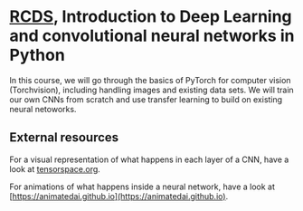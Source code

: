 # [RCDS](https://www.imperial.ac.uk/students/academic-support/graduate-school/professional-development/doctoral-students/research-computing-data-science/courses/), Introduction to Deep Learning and convolutional neural networks in Python

In this course, we will go through the basics of PyTorch for computer vision (Torchvision), including handling images and existing data sets. We will train our own CNNs from scratch and use transfer learning to build on existing neural netoworks.




## External resources

For a visual representation of what happens in each layer of a CNN, have a look at [tensorspace.org](tensorspace.org).

For animations of what happens inside a neural network, have a look at [https://animatedai.github.io](https://animatedai.github.io).
